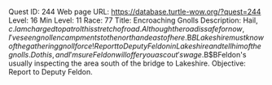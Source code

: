Quest ID: 244
Web page URL: https://database.turtle-wow.org/?quest=244
Level: 16
Min Level: 11
Race: 77
Title: Encroaching Gnolls
Description: Hail, $c.I am charged to patrol this stretch of road.Although the road is safe for now, I've seen gnoll encampments to the north and east of here.$B$BLakeshire must know of the gathering gnoll force!Report to Deputy Feldon in Lakeshire and tell him of the gnolls.Do this, and I'm sure Feldon will offer you a scout's wage.$B$BFeldon's usually inspecting the area south of the bridge to Lakeshire.
Objective: Report to Deputy Feldon.
